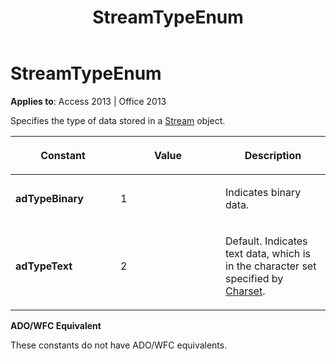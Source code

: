﻿---
title: StreamTypeEnum
TOCTitle: StreamTypeEnum
ms:assetid: 3e84c728-0c71-55fb-06f2-7f4e644689ce
ms:mtpsurl: https://msdn.microsoft.com/en-us/library/JJ249172(v=office.15)
ms:contentKeyID: 48544377
ms.date: 09/18/2015
mtps_version: v=office.15
---

# StreamTypeEnum


**Applies to**: Access 2013 | Office 2013

Specifies the type of data stored in a [Stream](stream-object-ado.md) object.

<table>
<colgroup>
<col style="width: 33%" />
<col style="width: 33%" />
<col style="width: 33%" />
</colgroup>
<thead>
<tr class="header">
<th><p>Constant</p></th>
<th><p>Value</p></th>
<th><p>Description</p></th>
</tr>
</thead>
<tbody>
<tr class="odd">
<td><p><strong>adTypeBinary</strong></p></td>
<td><p>1</p></td>
<td><p>Indicates binary data.</p></td>
</tr>
<tr class="even">
<td><p><strong>adTypeText</strong></p></td>
<td><p>2</p></td>
<td><p>Default. Indicates text data, which is in the character set specified by <a href="charset-property-ado.md">Charset</a>.</p></td>
</tr>
</tbody>
</table>


**ADO/WFC Equivalent**

These constants do not have ADO/WFC equivalents.

